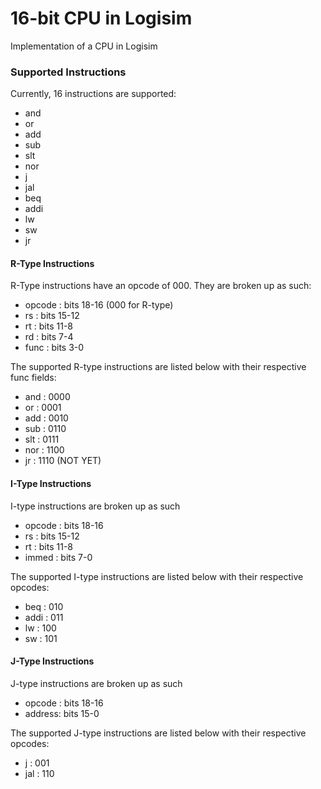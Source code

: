# 16-bit CPU in Logisim
Implementation of a CPU in Logisim

### Supported Instructions
Currently, 16 instructions are supported:
- and
- or
- add
- sub
- slt
- nor
- j
- jal
- beq
- addi
- lw
- sw
- jr

#### R-Type Instructions
R-Type instructions have an opcode of 000. They are broken up as such:

- opcode : bits 18-16 (000 for R-type)
- rs	: bits 15-12
- rt	: bits 11-8
- rd	: bits 7-4
- func	: bits 3-0

The supported R-type instructions are listed below with their respective func fields:

- and	: 0000
- or	: 0001
- add	: 0010
- sub	: 0110
- slt	: 0111
- nor	: 1100
- jr	: 1110 (NOT YET)

#### I-Type Instructions
I-type instructions are broken up as such

- opcode : bits 18-16
- rs	: bits 15-12
- rt	: bits 11-8
- immed  : bits 7-0

The supported I-type instructions are listed below with their respective opcodes:

- beq	: 010
- addi	: 011
- lw	: 100
- sw	: 101

#### J-Type Instructions
J-type instructions are broken up as such

- opcode : bits 18-16
- address: bits 15-0

The supported J-type instructions are listed below with their respective opcodes:

- j	: 001
- jal	: 110

